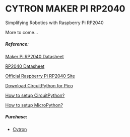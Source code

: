 # CYTRON MAKER PI RP2040
Simplifying Robotics with Raspberry Pi RP2040


More to come...




##### Reference:

[Maker Pi RP2040 Datasheet](https://docs.google.com/document/d/1DJASwxgbattM37V4AIlJVR4pxukq0up25LppA8-z_AY/edit?usp=sharing)

[RP2040 Datasheet](https://datasheets.raspberrypi.org/rp2040/rp2040-datasheet.pdf)

[Official Raspberry Pi RP2040 Site](https://www.raspberrypi.org/documentation/rp2040/getting-started/)

[Download CircuitPython for Pico](https://circuitpython.org/board/raspberry_pi_pico/)

[How to setup CircuitPython?](https://github.com/CytronTechnologies/MAKER-PI-RP2040/setup-circuitpython.md)

[How to setup MicroPython?](https://github.com/CytronTechnologies/MAKER-PI-RP2040/setup-micropython.md)



##### Purchase:

* [Cytron](https://www.cytron.io/p-maker-pi-rp2040)
